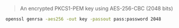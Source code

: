 > An encrypted PKCS1-PEM key using AES-256-CBC (2048 bits)

```sh
openssl genrsa -aes256 -out key -passout pass:password 2048
```

